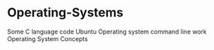 # Operating-Systems
Some C language code 
Ubuntu Operating system command line work
Operating System Concepts

